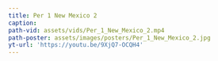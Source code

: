 ```yaml
---
title: Per 1 New Mexico 2
caption:
path-vid: assets/vids/Per_1_New_Mexico_2.mp4
path-poster: assets/images/posters/Per_1_New_Mexico_2.jpg
yt-url: 'https://youtu.be/9XjQ7-OCQH4'
---
```

